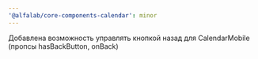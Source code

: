```yaml
---
'@alfalab/core-components-calendar': minor
---
```


Добавлена возможность управлять кнопкой назад для CalendarMobile (пропсы hasBackButton, onBack)
